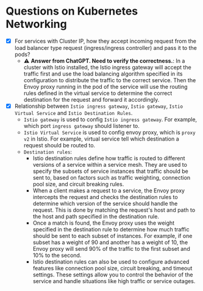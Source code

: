 # Questions on Kubernetes Networking

- [X] For services with Cluster IP, how they accept incoming request from the load balancer type request (ingress/ingress controller) and pass it to the pods?
  - :warning: **Answer from ChatGPT. Need to verify the correctness.**: In a cluster with Istio installed, the Istio ingress gateway will accept the traffic first and use the load balancing algorithm specified in its configuration to distribute the traffic to the correct service. Then the Envoy proxy running in the pod of the service will use the routing rules defined in the virtual service to determine the correct destination for the request and forward it accordingly.
- [X] Relationship between `Istio ingress gateway`, `Istio gateway`, `Istio Virtual Service` and `Istio Destination Rules`. 
  - `Istio gateway` is used to config `Istio ingress gateway`. For example, which port `ingress gateway` should listener to. 
  - `Istio Virtual Service` is used to config envoy proxy, which is `proxy v2` in Istio. For example, virtual service tell which destination a request should be routed to. 
  - `Destination rules`:
    - Istio destination rules define how traffic is routed to different versions of a service within a service mesh. They are used to specify the subsets of service instances that traffic should be sent to, based on factors such as traffic weighting, connection pool size, and circuit breaking rules. 
    - When a client makes a request to a service, the Envoy proxy intercepts the request and checks the destination rules to determine which version of the service should handle the request. This is done by matching the request's host and path to the host and path specified in the destination rule.
    - Once a match is found, the Envoy proxy uses the weight specified in the destination rule to determine how much traffic should be sent to each subset of instances. For example, if one subset has a weight of 90 and another has a weight of 10, the Envoy proxy will send 90% of the traffic to the first subset and 10% to the second.
    - Istio destination rules can also be used to configure advanced features like connection pool size, circuit breaking, and timeout settings. These settings allow you to control the behavior of the service and handle situations like high traffic or service outages.